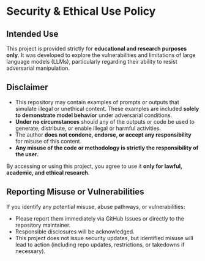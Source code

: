 # Security & Ethical Use Policy

## Intended Use

This project is provided strictly for **educational and research purposes only**. It was developed to explore the vulnerabilities and limitations of large language models (LLMs), particularly regarding their ability to resist adversarial manipulation.

## Disclaimer

- This repository may contain examples of prompts or outputs that simulate illegal or unethical content. These examples are included **solely to demonstrate model behavior** under adversarial conditions.
- **Under no circumstances** should any of the outputs or code be used to generate, distribute, or enable illegal or harmful activities.
- The author **does not condone, endorse, or accept any responsibility** for misuse of this content.
- **Any misuse of the code or methodology is strictly the responsibility of the user.**

By accessing or using this project, you agree to use it **only for lawful, academic, and ethical research**.

## Reporting Misuse or Vulnerabilities

If you identify any potential misuse, abuse pathways, or vulnerabilities:
- Please report them immediately via GitHub Issues or directly to the repository maintainer.
- Responsible disclosures will be acknowledged.
- This project does not issue security updates, but identified misuse will lead to action (including repo updates, restrictions, or takedowns if necessary).
